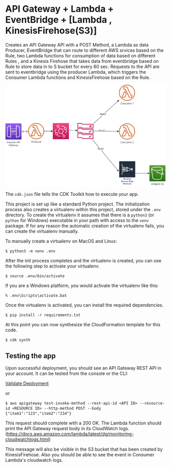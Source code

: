 
# API Gateway + Lambda + EventBridge  + [Lambda , KinesisFirehose(S3)] 

Creates an API Gateway API with a POST Method, a Lambda as data Producer, EventBridge that can route to different AWS srvices based on the Rule, two Lambda functions for consumption of data based on different Rules , and a Kinesis Firehose that takes data from eventbridge based on Rule to store data in to S bucket for every 60 sec.
 Requests to the API are sent to eventbridge using the producer Lambda, which triggers the Consumer Lambda functions and KinesisFirehose based on the Rule.

![Architecture](architecture.png)


The `cdk.json` file tells the CDK Toolkit how to execute your app.

This project is set up like a standard Python project. The initialization process also creates a virtualenv within this
project, stored under the `.env` directory. To create the virtualenv it assumes that there is a `python3` (or `python`
for Windows) executable in your path with access to the `venv` package. If for any reason the automatic creation of the
virtualenv fails, you can create the virtualenv manually.

To manually create a virtualenv on MacOS and Linux:

```
$ python3 -m venv .env
```

After the init process completes and the virtualenv is created, you can use the following
step to activate your virtualenv.

```
$ source .env/bin/activate
```

If you are a Windows platform, you would activate the virtualenv like this:

```
% .env\Scripts\activate.bat
```

Once the virtualenv is activated, you can install the required dependencies.

```
$ pip install -r requirements.txt
```

At this point you can now synthesize the CloudFormation template for this code.

```
$ cdk synth
```

## Testing the app

Upon successful deployment, you should see an API Gateway REST API in your account. It can be tested from the console or the CLI:

[Validate Deployment](Validate_sample.pdf)

or 
```
$ aws apigateway test-invoke-method --rest-api-id <API ID> --resource-id <RESOURCE ID> --http-method POST --body {"item1":"123","item2":"234"}
```

This request should complete with a 200 OK. The Lambda function should print the API Gateway request body in its CloudWatch logs. (https://docs.aws.amazon.com/lambda/latest/dg/monitoring-cloudwatchlogs.html)

This message will also be visible in the S3 bucket that has been created by KinesisFirehose. Also you should be able to see the event in Consumer Lambda's cloudwatch logs.
